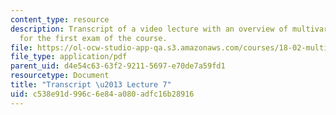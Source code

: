 ```yaml
---
content_type: resource
description: Transcript of a video lecture with an overview of multivariate calculus
  for the first exam of the course.
file: https://ol-ocw-studio-app-qa.s3.amazonaws.com/courses/18-02-multivariable-calculus-fall-2007/c538e91d996c6e84a080adfc16b28916_18_022007L07.pdf
file_type: application/pdf
parent_uid: d4e54c63-63f2-9211-5697-e70de7a59fd1
resourcetype: Document
title: "Transcript \u2013 Lecture 7"
uid: c538e91d-996c-6e84-a080-adfc16b28916
---
```

